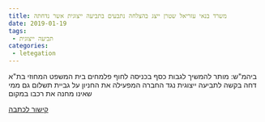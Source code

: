 ```yaml
---
title: משרד בנאי עזריאל שטרן ייצג בהצלחה נתבעים בתביעה ייצוגית אשר נדחתה
date: 2019-01-19
tags:
 - תביעה ייצוגית
categories:
 - letegation
---
```



ביהמ"ש: מותר להמשיך לגבות כסף בכניסה לחוף פלמחים
בית המשפט המחוזי בת"א דחה בקשה לתביעה ייצוגית נגד החברה המפעילה את החניון על גביית תשלום גם ממי שאינו מחנה את רכבו במקום

<a href="https://www.themarker.com/markets/1.3064902">
קישור לכתבה</a>